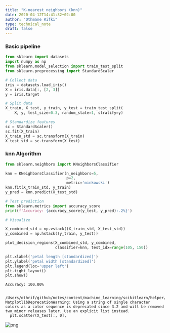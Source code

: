 ```yaml
---
title: "K-nearest neighbors (knn)"
date: 2020-04-12T14:41:32+02:00
author: "Othmane Rifki"
type: technical_note
draft: false
---
```

### Basic pipeline


```python
from sklearn import datasets
import numpy as np
from sklearn.model_selection import train_test_split
from sklearn.preprocessing import StandardScaler

# Collect data
iris = datasets.load_iris()
X = iris.data[:, [2, 3]]
y = iris.target

# Split data
X_train, X_test, y_train, y_test = train_test_split(
    X, y, test_size=0.3, random_state=1, stratify=y)

# Standardize features
sc = StandardScaler()
sc.fit(X_train)
X_train_std = sc.transform(X_train)
X_test_std = sc.transform(X_test)
```

### knn Algorithm


```python
from sklearn.neighbors import KNeighborsClassifier

knn = KNeighborsClassifier(n_neighbors=5, 
                           p=2, 
                           metric='minkowski')
knn.fit(X_train_std, y_train)
y_pred = knn.predict(X_test_std)
```


```python
# Test prediction
from sklearn.metrics import accuracy_score
print(f'Accuracy: {accuracy_score(y_test, y_pred):.2%}')

# Visualize

X_combined_std = np.vstack((X_train_std, X_test_std))
y_combined = np.hstack((y_train, y_test))

plot_decision_regions(X_combined_std, y_combined, 
                      classifier=knn, test_idx=range(105, 150))

plt.xlabel('petal length [standardized]')
plt.ylabel('petal width [standardized]')
plt.legend(loc='upper left')
plt.tight_layout()
plt.show()
```

    Accuracy: 100.00%


    /Users/othrif/github/notes/content/machine_learning/scikitlearn/helper/plotter.py:37: MatplotlibDeprecationWarning: Using a string of single character colors as a color sequence is deprecated since 3.2 and will be removed two minor releases later. Use an explicit list instead.
      plt.scatter(X_test[:, 0],



![png](knn_5_2.png)

